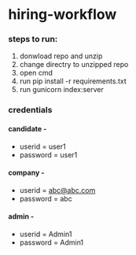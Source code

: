 # hiring-workflow

### steps to run:

1. donwload repo and unzip
2. change directry to unzipped repo
3. open cmd 
4. run pip install -r requirements.txt
5. run gunicorn index:server

### credentials


#### candidate - 
- userid = user1
- password = user1

#### company - 
- userid = abc@abc.com
- password = abc

#### admin - 
- userid = Admin1
- password = Admin1

